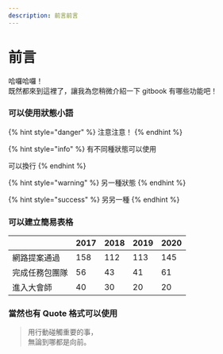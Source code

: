 ```yaml
---
description: 前言前言
---
```


# 前言

哈囉哈囉！  
既然都來到這裡了，讓我為您稍微介紹一下 gitbook 有哪些功能吧！

### 可以使用狀態小語

{% hint style="danger" %}
注意注意！
{% endhint %}

{% hint style="info" %}
有不同種狀態可以使用

可以換行
{% endhint %}

{% hint style="warning" %}
另一種狀態
{% endhint %}

{% hint style="success" %}
另另一種
{% endhint %}



### 可以建立簡易表格

|  | 2017 | 2018 | 2019 | 2020 |
| :--- | :--- | :--- | :--- | :--- |
| 網路提案通過 | 158 | 112 | 113 | 145 |
| 完成任務包團隊 | 56 | 43 | 41 | 61 |
| 進入大會師 | 40 | 30 | 20 | 20 |



### 當然也有 Quote 格式可以使用

> 用行動碰觸重要的事，  
> 無論到哪都是向前。


